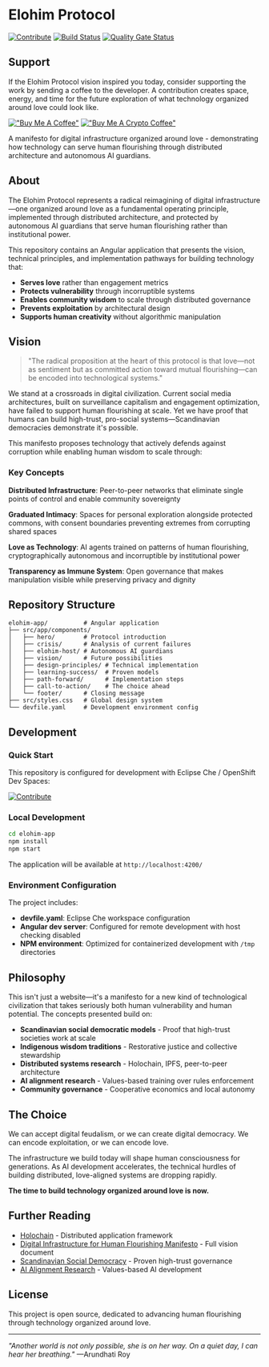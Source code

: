 # Elohim Protocol

[![Contribute](https://www.eclipse.org/che/contribute.svg)](https://code.ethosengine.com/#https://github.com/ethosengine/elohim) [![Build Status](https://jenkins.ethosengine.com/buildStatus/icon?job=elohim%2Fmain)](https://jenkins.ethosengine.com/view/ethosengine/job/elohim/job/main/) [![Quality Gate Status](https://sonarqube.ethosengine.com/api/project_badges/measure?project=elohim-app&metric=alert_status&token=sqb_3f2231b51de20f12dbf9974b5d17c7ceafeca988)](https://sonarqube.ethosengine.com/dashboard?id=elohim-app)

## Support

If the Elohim Protocol vision inspired you today, consider supporting the work by sending a coffee to the developer. A contribution creates space, energy, and time for the future exploration of what technology organized around love could look like.

[!["Buy Me A Coffee"](https://www.buymeacoffee.com/assets/img/custom_images/orange_img.png)](https://www.buymeacoffee.com/mbd06b) [!["Buy Me A Crypto Coffee"](https://img.shields.io/badge/Buy%20me%20a-Crypto%20Coffee-blue.svg?style=for-the-badge&logo=ethereum)](https://commerce.coinbase.com/checkout/81641625-3924-4635-93e8-4d01caae73fd)

A manifesto for digital infrastructure organized around love - demonstrating how technology can serve human flourishing through distributed architecture and autonomous AI guardians.

## About

The Elohim Protocol represents a radical reimagining of digital infrastructure—one organized around love as a fundamental operating principle, implemented through distributed architecture, and protected by autonomous AI guardians that serve human flourishing rather than institutional power.

This repository contains an Angular application that presents the vision, technical principles, and implementation pathways for building technology that:

- **Serves love** rather than engagement metrics
- **Protects vulnerability** through incorruptible systems  
- **Enables community wisdom** to scale through distributed governance
- **Prevents exploitation** by architectural design
- **Supports human creativity** without algorithmic manipulation

## Vision

> "The radical proposition at the heart of this protocol is that love—not as sentiment but as committed action toward mutual flourishing—can be encoded into technological systems."

We stand at a crossroads in digital civilization. Current social media architectures, built on surveillance capitalism and engagement optimization, have failed to support human flourishing at scale. Yet we have proof that humans can build high-trust, pro-social systems—Scandinavian democracies demonstrate it's possible.

This manifesto proposes technology that actively defends against corruption while enabling human wisdom to scale through:

### Key Concepts

**Distributed Infrastructure**: Peer-to-peer networks that eliminate single points of control and enable community sovereignty

**Graduated Intimacy**: Spaces for personal exploration alongside protected commons, with consent boundaries preventing extremes from corrupting shared spaces

**Love as Technology**: AI agents trained on patterns of human flourishing, cryptographically autonomous and incorruptible by institutional power

**Transparency as Immune System**: Open governance that makes manipulation visible while preserving privacy and dignity

## Repository Structure

```
elohim-app/          # Angular application
├── src/app/components/
│   ├── hero/        # Protocol introduction
│   ├── crisis/      # Analysis of current failures
│   ├── elohim-host/ # Autonomous AI guardians
│   ├── vision/      # Future possibilities
│   ├── design-principles/ # Technical implementation
│   ├── learning-success/  # Proven models
│   ├── path-forward/      # Implementation steps
│   ├── call-to-action/    # The choice ahead
│   └── footer/      # Closing message
├── src/styles.css   # Global design system
└── devfile.yaml     # Development environment config
```

## Development

### Quick Start

This repository is configured for development with Eclipse Che / OpenShift Dev Spaces:

[![Contribute](https://www.eclipse.org/che/contribute.svg)](https://code.ethosengine.com/#https://github.com/ethosengine/elohim)

### Local Development

```bash
cd elohim-app
npm install
npm start
```

The application will be available at `http://localhost:4200/`

### Environment Configuration

The project includes:
- **devfile.yaml**: Eclipse Che workspace configuration
- **Angular dev server**: Configured for remote development with host checking disabled
- **NPM environment**: Optimized for containerized development with `/tmp` directories

## Philosophy

This isn't just a website—it's a manifesto for a new kind of technological civilization that takes seriously both human vulnerability and human potential. The concepts presented build on:

- **Scandinavian social democratic models** - Proof that high-trust societies work at scale
- **Indigenous wisdom traditions** - Restorative justice and collective stewardship
- **Distributed systems research** - Holochain, IPFS, peer-to-peer architecture
- **AI alignment research** - Values-based training over rules enforcement
- **Community governance** - Cooperative economics and local autonomy

## The Choice

We can accept digital feudalism, or we can create digital democracy.
We can encode exploitation, or we can encode love.

The infrastructure we build today will shape human consciousness for generations. As AI development accelerates, the technical hurdles of building distributed, love-aligned systems are dropping rapidly. 

**The time to build technology organized around love is now.**

## Further Reading

- [Holochain](https://holochain.org/) - Distributed application framework
- [Digital Infrastructure for Human Flourishing Manifesto](./elohim-app/src/app/components/) - Full vision document
- [Scandinavian Social Democracy](https://en.wikipedia.org/wiki/Nordic_model) - Proven high-trust governance
- [AI Alignment Research](https://www.anthropic.com/research) - Values-based AI development

## License

This project is open source, dedicated to advancing human flourishing through technology organized around love.

---

*"Another world is not only possible, she is on her way. On a quiet day, I can hear her breathing."* —Arundhati Roy